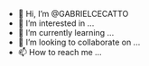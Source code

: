 - 👋 Hi, I’m @GABRIELCECATTO
- 👀 I’m interested in ...
- 🌱 I’m currently learning ...
- 💞️ I’m looking to collaborate on ...
- 📫 How to reach me ...

<!---
GABRIELCECATTO/GABRIELCECATTO is a ✨ special ✨ repository because its `README.md` (this file) appears on your GitHub profile.
You can click the Preview link to take a look at your changes.
--->
